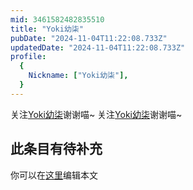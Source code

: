 ```yaml
---
mid: 3461582482835510
title: "Yoki幼柒"
pubDate: "2024-11-04T11:22:08.733Z"
updatedDate: "2024-11-04T11:22:08.733Z"
profile:
  {
    Nickname: ["Yoki幼柒"],
  }
---
```


关注[Yoki幼柒](https://space.bilibili.com/3461582482835510)谢谢喵~ 关注[Yoki幼柒](https://space.bilibili.com/3461582482835510)谢谢喵~

## 此条目有待补充
你可以在[这里](https://github.com/Yuhanawa/VTuber.ICU/edit/master/src/content/v/Yoki幼柒/index.md)编辑本文
